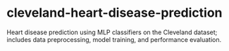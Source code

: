 # cleveland-heart-disease-prediction
Heart disease prediction using MLP classifiers on the Cleveland dataset; includes data preprocessing, model training, and performance evaluation.
